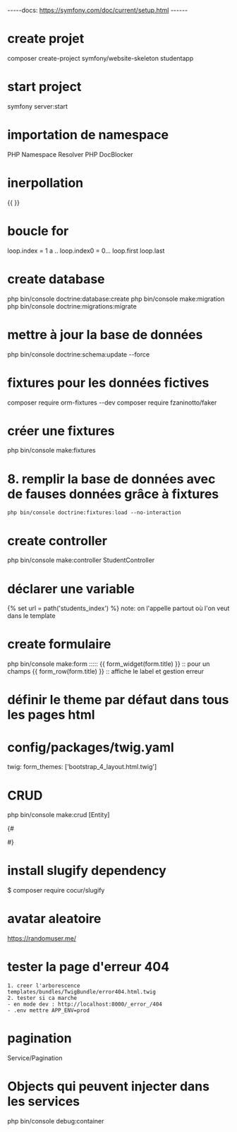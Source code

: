 -----docs: https://symfony.com/doc/current/setup.html ------

# create projet

composer create-project symfony/website-skeleton studentapp

# start project

symfony server:start

# importation de namespace

PHP Namespace Resolver
PHP DocBlocker

# inerpollation

{{ }}

# boucle for

loop.index = 1 a ..
loop.index0 = 0...
loop.first
loop.last

# create database

php bin/console doctrine:database:create
php bin/console make:migration
php bin/console doctrine:migrations:migrate

# mettre à jour la base de données

php bin/console doctrine:schema:update --force

# fixtures pour les données fictives

composer require orm-fixtures --dev
composer require fzaninotto/faker

# créer une fixtures

php bin/console make:fixtures

# 8. remplir la base de données avec de fauses données grâce à fixtures

    php bin/console doctrine:fixtures:load --no-interaction

# create controller

php bin/console make:controller StudentController

# déclarer une variable

{% set url = path('students_index') %}
note: on l'appelle partout où l'on veut dans le template

# create formulaire

php bin/console make:form
::::: {{ form_widget(form.title) }} :: pour un champs
{{ form_row(form.title) }} :: affiche le label et gestion erreur

# définir le theme par défaut dans tous les pages html

# config/packages/twig.yaml

twig:
form_themes: ['bootstrap_4_layout.html.twig']

# CRUD

php bin/console make:crud [Entity]

{# <div class="form-group">

<!-- {{ form_label(form.nom) }}
{{ form_widget(form.nom, {'attr': {'class': 'form-control', 'placeholder': 'Nom de l\'étudiant'}}) }}
</div>
<div class="form-group">
{{ form_label(form.prenom) }}
{{ form_widget(form.prenom, {'attr': {'class': 'form-control', 'placeholder': 'Prénom de l\'étudiant'}}) }}
</div>
<div class="form-group">
{{ form_label(form.dateNaissance) }}
{{ form_widget(form.dateNaissance, {'attr': {'class': 'form-control', 'placeholder': 'Date de naissance de l\'étudiant'}}) }}
</div>
<div class="form-group">
{{ form_label(form.age) }}
{{ form_widget(form.age, {'attr': {'class': 'form-control', 'placeholder': 'Age de l\'étudiant'}}) }}
</div>
</div> -->

#}

# install slugify dependency

$ composer require cocur/slugify

# avatar aleatoire

https://randomuser.me/

# tester la page d'erreur 404

    1. creer l'arborescence
    templates/bundles/TwigBundle/error404.html.twig
    2. tester si ca marche
    - en mode dev : http://localhost:8000/_error_/404
    - .env mettre APP_ENV=prod

# pagination

Service/Pagination

# Objects qui peuvent injecter dans les services

php bin/console debug:container
